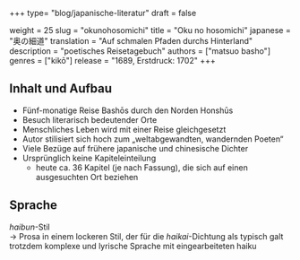 +++
type= "blog/japanische-literatur"
draft = false

weight = 25
slug = "okunohosomichi"
title = "Oku no hosomichi"
japanese = "奥の細道"
translation = "Auf schmalen Pfaden durchs Hinterland"
description = "poetisches Reisetagebuch"
authors = ["matsuo basho"]
genres = ["kikō"]
release = "1689, Erstdruck: 1702"
+++

## Inhalt und Aufbau

- Fünf-monatige Reise Bashōs durch den Norden Honshūs
- Besuch literarisch bedeutender Orte
- Menschliches Leben wird mit einer Reise gleichgesetzt
- Autor stilisiert sich hoch zum „weltabgewandten, wandernden Poeten“
- Viele Bezüge auf frühere japanische und chinesische Dichter
- Ursprünglich keine Kapiteleinteilung
  - heute ca. 36 Kapitel (je nach Fassung), die sich auf einen ausgesuchten Ort beziehen

## Sprache

_haibun_-Stil  
-> Prosa in einem lockeren Stil, der für die _haikai_-Dichtung als typisch galt  
trotzdem komplexe und lyrische Sprache mit eingearbeiteten haiku
